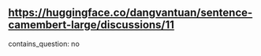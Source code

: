 ## https://huggingface.co/dangvantuan/sentence-camembert-large/discussions/11

contains_question: no